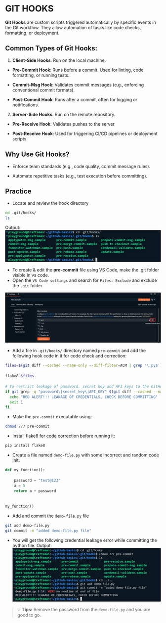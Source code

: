 # GIT HOOKS
**Git Hooks** are custom scripts triggered automatically by specific events in the Git workflow. They allow automation of tasks like code checks, formatting, or deployment.

## Common Types of Git Hooks:
1. **Client-Side Hooks**: Run on the local machine.
* **Pre-Commit Hook**: Runs before a commit. Used for linting, code formatting, or running tests.

* **Commit-Msg Hook**: Validates commit messages (e.g., enforcing conventional commit formats).
* **Post-Commit Hook**: Runs after a commit, often for logging or notifications.

2. **Server-Side Hooks**: Run on the remote repository.
* **Pre-Receive Hook**: Validates pushes to the server

* **Post-Receive Hook**: Used for triggering CI/CD pipelines or deployment scripts.

## Why Use Git Hooks?
* Enforce team standards (e.g., code quality, commit message rules).

* Automate repetitive tasks (e.g., test execution before committing).


## Practice
* Locate and review the hook directory
```bash
cd .git/hooks/
ls
```
Output:
![alt text](Images/1.png)

* To create & edit the **pre-commit** file using VS Code, make the .git folder visible in vs code.
* Open the `VS Code settings` and search for `Files: Exclude` and exclude the `.git` folder

![alt text](Images/2.png)

* Add a file in `.git/hooks/` directory named `pre-commit` and add the following hook code in it for code check and correction:

```sh
files=$(git diff --cached --name-only --diff-filter=ACM | grep '\.py$')

flake8 $files

# To restrict leakage of password, secret key and API keys to the GitHub
if git grep -q "password\|secret_key\|API_KEY" $(git diff --cached --name-only); then
  echo "RED ALERT!!! LEAKAGE OF CREDENTIALS, CHECK BEFORE COMMITTING"
  exit 1
fi
```

* Make the `pre-commit` executable using:

```bash
chmod 777 pre-commit
```

* Install flake8 for code correction before running it:
```py
pip install flake8
```

* Create a file named `demo-file.py` with some incorrect and random code init:
```py
def my_function():

    password = "test@123"
    a = 5
    return a + password


my_function()

```

* Add and commit the `demo-file.py` file
```bash
git add demo-file.py
git commit -m "added demo-file.py file"
```
* You will get the following credential leakage error while committing the python file.
Output:
![alt text](Images/3.png)

> 💡 **Tips:** Remove the password from the `demo-file.py` and you are good to go.



